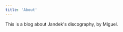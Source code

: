 ```yaml
---
title: 'About'
---
```


<!--
This content will be displayed at the top of the index page.
You can leave this empty if you don’t want to show any content.
-->

<p>
	This is a blog about Jandek's discography, by Miguel.
</p>